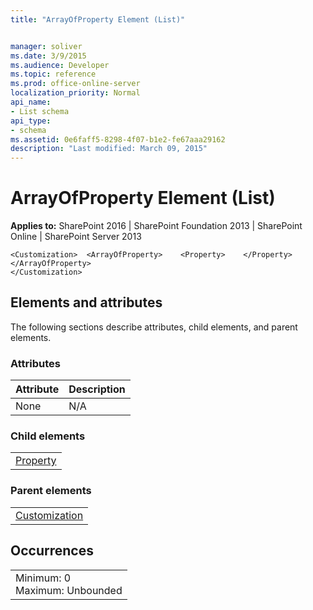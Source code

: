```yaml
---
title: "ArrayOfProperty Element (List)"


manager: soliver
ms.date: 3/9/2015
ms.audience: Developer
ms.topic: reference
ms.prod: office-online-server
localization_priority: Normal
api_name:
- List schema
api_type:
- schema
ms.assetid: 0e6faff5-8298-4f07-b1e2-fe67aaa29162
description: "Last modified: March 09, 2015"
---
```


# ArrayOfProperty Element (List)

 
  
 **Applies to:** SharePoint 2016 | SharePoint Foundation 2013 | SharePoint Online | SharePoint Server 2013
  
```
<Customization>  <ArrayOfProperty>    <Property>    </Property>  </ArrayOfProperty>
</Customization>
```

## Elements and attributes

The following sections describe attributes, child elements, and parent elements.

### Attributes

|**Attribute**|**Description**|
|:-----|:-----|
|None  <br/> |N/A  <br/> |
   
### Child elements

||
|:-----|
|[Property](property-element-list.md)|
   
### Parent elements

||
|:-----|
|[Customization](customization-element-list.md)|
   
## Occurrences

||
|:-----|
|Minimum: 0  <br/> Maximum: Unbounded  <br/> |
   

